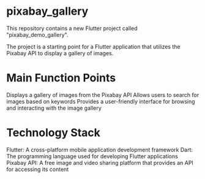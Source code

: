 # pixabay_gallery

This repository contains a new Flutter project called "pixabay_demo_gallery". 

The project is a starting point for a Flutter application that utilizes the Pixabay API to display a gallery of images.

# Main Function Points
Displays a gallery of images from the Pixabay API
Allows users to search for images based on keywords
Provides a user-friendly interface for browsing and interacting with the image gallery

# Technology Stack

Flutter: A cross-platform mobile application development framework
Dart: The programming language used for developing Flutter applications
Pixabay API: A free image and video sharing platform that provides an API for accessing its content
